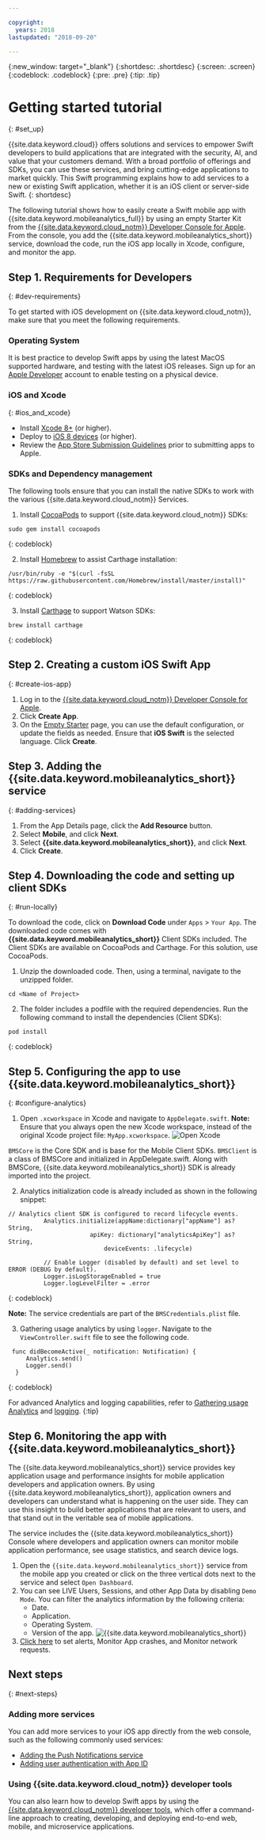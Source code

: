 ```yaml
---

copyright:
  years: 2018
lastupdated: "2018-09-20"

---
```


{:new_window: target="_blank"}
{:shortdesc: .shortdesc}
{:screen: .screen}
{:codeblock: .codeblock}
{:pre: .pre}
{:tip: .tip}

# Getting started tutorial
{: #set_up}

{{site.data.keyword.cloud}} offers solutions and services to empower Swift developers to build applications that are integrated with the security, AI, and value that your customers demand. With a broad portfolio of offerings and SDKs, you can use these services, and bring cutting-edge applications to market quickly. This Swift programming explains how to add services to a new or existing Swift application, whether it is an iOS client or server-side Swift.
{: shortdesc}

The following tutorial shows how to easily create a Swift mobile app with {{site.data.keyword.mobileanalytics_full}} by using an empty Starter Kit from the [{{site.data.keyword.cloud_notm}} Developer Console for Apple](https://console.bluemix.net/developer/appledevelopment/starter-kits). From the console, you add the {{site.data.keyword.mobileanalytics_short}} service, download the code, run the iOS app locally in Xcode, configure, and monitor the app.

## Step 1. Requirements for Developers
{: #dev-requirements}

To get started with iOS development on {{site.data.keyword.cloud_notm}}, make sure that you meet the following requirements.

### Operating System

It is best practice to develop Swift apps by using the latest MacOS supported hardware, and testing with the latest iOS releases. Sign up for an [Apple Developer](https://developer.apple.com/) account to enable testing on a physical device.

### iOS and Xcode
{: #ios_and_xcode}

- Install [Xcode 8+](https://developer.apple.com/xcode/) (or higher).
- Deploy to [iOS 8 devices](https://support.apple.com/downloads/ios) (or higher).
- Review the [App Store Submission Guidelines](https://developer.apple.com/app-store/guidelines/) prior to submitting apps to Apple.

### SDKs and Dependency management

The following tools ensure that you can install the native SDKs to work with the various {{site.data.keyword.cloud_notm}} Services.

1. Install [CocoaPods](https://cocoapods.org/) to support {{site.data.keyword.cloud_notm}} SDKs:
  ```
  sudo gem install cocoapods
  ```
  {: codeblock}
  
2. Install [Homebrew](https://brew.sh/) to assist Carthage installation:
  ```
  /usr/bin/ruby -e "$(curl -fsSL https://raw.githubusercontent.com/Homebrew/install/master/install)"
  ```
  {: codeblock}

3. Install [Carthage](https://github.com/Carthage/Carthage) to support Watson SDKs:
  ```
  brew install carthage
  ```
  {: codeblock}

## Step 2. Creating a custom iOS Swift App
{: #create-ios-app}

1. Log in to the [{{site.data.keyword.cloud_notm}} Developer Console for Apple](https://console.bluemix.net/developer/appledevelopment/starter-kits).
2. Click **Create App**.
3. On the [Empty Starter](https://console.bluemix.net/developer/appledevelopment/create-app) page, you can use the default configuration, or update the fields as needed. Ensure that **iOS Swift** is the selected language. Click **Create**.

## Step 3. Adding the {{site.data.keyword.mobileanalytics_short}} service
{: #adding-services}

1. From the App Details page, click the **Add Resource** button.
2. Select **Mobile**, and click **Next**.
3. Select **{{site.data.keyword.mobileanalytics_short}}**, and click **Next**.
4. Click **Create**.

## Step 4. Downloading the code and setting up client SDKs
{: #run-locally}

To download the code, click on **Download Code** under `Apps` > `Your App`. The downloaded code comes with **{{site.data.keyword.mobileanalytics_short}}** Client SDKs included. The Client SDKs are available on CocoaPods and Carthage. For this solution, use CocoaPods.

1. Unzip the downloaded code. Then, using a terminal, navigate to the unzipped folder.
  ```
  cd <Name of Project>
  ```
2. The folder includes a podfile with the required dependencies. Run the following command to install the dependencies (Client SDKs):
  ```
  pod install
  ```
  {: codeblock}

## Step 5. Configuring the app to use {{site.data.keyword.mobileanalytics_short}}
{: #configure-analytics}

1. Open `.xcworkspace` in Xcode and navigate to `AppDelegate.swift`.
  **Note:** Ensure that you always open the new Xcode workspace, instead of the original Xcode project file: `MyApp.xcworkspace`.
   ![Open Xcode](images/Xcode.png)

  `BMSCore` is the Core SDK and is base for the Mobile Client SDKs. `BMSClient` is a class of BMSCore and initialized in AppDelegate.swift. Along with BMSCore, {{site.data.keyword.mobileanalytics_short}} SDK is already imported into the project.
  
2. Analytics initialization code is already included as shown in the following snippet:
  ```
  // Analytics client SDK is configured to record lifecycle events.
         	Analytics.initialize(appName:dictionary["appName"] as? String,
        			     apiKey: dictionary["analyticsApiKey"] as? String,
        	        	     deviceEvents: .lifecycle)

        	// Enable Logger (disabled by default) and set level to ERROR (DEBUG by default).
        	Logger.isLogStorageEnabled = true
        	Logger.logLevelFilter = .error
  ```
  {: codeblock}

  **Note:** The service credentials are part of the `BMSCredentials.plist` file.

3. Gathering usage analytics by using `logger`. Navigate to the `ViewController.swift` file to see the following code.
  ```
   func didBecomeActive(_ notification: Notification) {
       Analytics.send()
       Logger.send()
    }
  ```
  {: codeblock}

   For advanced Analytics and logging capabilities, refer to [Gathering usage Analytics](https://console.bluemix.net/docs/services/mobileanalytics/sdk.html#app-monitoring-gathering-analytics) and [logging](https://console.bluemix.net/docs/services/mobileanalytics/sdk.html#enabling-configuring-and-using-logger).
   {:tip}

## Step 6. Monitoring the app with {{site.data.keyword.mobileanalytics_short}}
The {{site.data.keyword.mobileanalytics_short}} service provides key application usage and performance insights for mobile application developers and application owners. By using {{site.data.keyword.mobileanalytics_short}}, application owners and developers can understand what is happening on the user side. They can use this insight to build better applications that are relevant to users, and that stand out in the veritable sea of mobile applications.

The service includes the {{site.data.keyword.mobileanalytics_short}} Console where developers and application owners can monitor mobile application performance, see usage statistics, and search device logs.

1. Open the `{{site.data.keyword.mobileanalytics_short}}` service from the mobile app you created or click on the three vertical dots next to the service and select `Open Dashboard`.
2. You can see LIVE Users, Sessions, and other App Data by disabling `Demo Mode`. You can filter the analytics information by the following criteria:
    * Date.
    * Application.
    * Operating System.
    * Version of the app.
         ![{{site.data.keyword.mobileanalytics_short}}](images/mobile_analytics.png)
3. [Click here](https://console.bluemix.net/docs/services/mobileanalytics/app-monitoring.html#monitoringapps) to set alerts, Monitor App crashes, and Monitor network requests.

## Next steps
{: #next-steps}

### Adding more services
You can add more services to your iOS app directly from the web console, such as the following commonly used services:

* [Adding the Push Notifications service](/docs/services/mobilepush/index.html)
* [Adding user authentication with App ID](/docs/services/appid/index.html)

### Using {{site.data.keyword.cloud_notm}} developer tools
You can also learn how to develop Swift apps by using the [{{site.data.keyword.cloud_notm}} developer tools](../cli/index.html), which offer a command-line approach to creating, developing, and deploying end-to-end web, mobile, and microservice applications.

